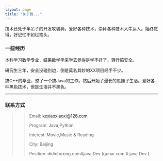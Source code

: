 ```yaml
---
layout: page
title: "关于我..."
---
```


技术还处于半吊子的开发攻城狮。爱好各种技术，崇拜各种技术大牛达人。始终觉得，好记忆不如烂笔头。

### 一些经历

本科学习数学专业，结果数学学来学去觉得是学不好了，转行搞安全。

研究生三年，安全没碰到边，倒是莫名其妙的XX项目经手不少。

搞C++的毕业，整了一个搞Java的工作。然后开始了漫长的瓜娃子生活。爱好各种黑色技术，但是生活并不黑色。


* * *

### 联系方式

>> Email: kexiaoxiaoxi@126.com
>> 
>> Program: Java,Python
>> 
>> Interest: Movie,Music & Reading
>> 
>> City: Beijing
>> 
>> Position: didichuxing.com#java Dev (qunar.com # java Dev ) 


